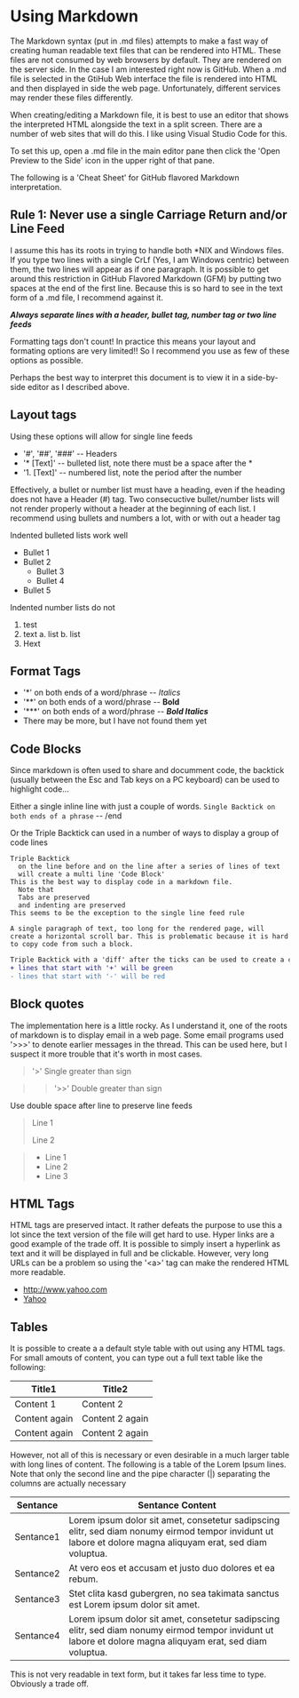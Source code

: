 # Using Markdown
The Markdown syntax (put in .md files) attempts to make a fast way of creating human readable text files that can be rendered into HTML. These files are not consumed by web browsers by default. They are rendered on the server side. In the case I am interested right now is GitHub. When a .md file is selected in the GtiHub Web interface the file is rendered into HTML and then displayed in side the web page. Unfortunately, different services may render these files differently.

When creating/editing a Markdown file, it is best to use an editor that shows the interpreted HTML alongside the text in a split screen. There are a number of web sites that will do this. I like using Visual Studio Code for this.

To set this up, open a .md file in the main editor pane then click the 'Open Preview to the Side' icon in the upper right of that pane.

The following is a 'Cheat Sheet' for GitHub flavored Markdown interpretation.

## Rule 1: Never use a single Carriage Return and/or Line Feed
I assume this has its roots in trying to handle both *NIX and Windows files. If you type two lines with a single CrLf (Yes, I am Windows centric) between them, the two lines will appear as if one paragraph. It is possible to get around this restriction in GitHub Flavored Markdown (GFM) by putting two spaces at the end of the first line. Because this is so hard to see in the text form of a .md file, I recommend against it.

***Always separate lines with a header, bullet tag, number tag or two line feeds***

Formatting tags don't count! In practice this means your layout and formating options are very limited!! So I recommend you use as few of these options as possible.

Perhaps the best way to interpret this document is to view it in a side-by-side editor as I described above.

## Layout tags
Using these options will allow for single line feeds
* '#', '##', '###'  --  Headers
* '* [Text]'  --  bulleted list, note there must be a space after the *
* '1. [Text]'  --  numbered list, note the period after the number

Effectively, a bullet or number list must have a heading, even if the heading does not have a Header (#) tag. Two consecuctive bullet/number lists will not render properly without a header at the beginning of each list. I recommend using bullets and numbers a lot, with or with out a header tag

Indented bulleted lists work well
* Bullet 1
* Bullet 2
  * Bullet 3
  * Bullet 4
* Bullet 5

Indented number lists do not
1. test
2. text
  a. list
  b. list
3. Hext

## Format Tags
* '*' on both ends of a word/phrase  --  *Italics*
* '**' on both ends of a word/phrase  --  **Bold**
* '***' on both ends of a word/phrase  --  ***Bold Italics***
* There may be more, but I have not found them yet

## Code Blocks
Since markdown is often used to share and documment code, the backtick (usually between the Esc and Tab keys on a PC keyboard) can be used to highlight code...

Either a single inline line with just a couple of words.
`Single Backtick on both ends of a phrase`  --  /end

Or the Triple Backtick can used in a number of ways to display a group of code lines
```
Triple Backtick
  on the line before and on the line after a series of lines of text
  will create a multi line 'Code Block'
This is the best way to display code in a markdown file.
  Note that
  Tabs are preserved
  and indenting are preserved
This seems to be the exception to the single line feed rule

A single paragraph of text, too long for the rendered page, will create a horizontal scroll bar. This is problematic because it is hard to copy code from such a block.
```

```diff
Triple Backtick with a 'diff' after the ticks can be used to create a colorized font. This is normally used to display the differences between two files, but it can be used. Perhaps as a way to hightlight things to be done and completed.
+ lines that start with '+' will be green
- lines that start with '-' will be red
```

## Block quotes
The implementation here is a little rocky. As I understand it, one of the roots of markdown is to display email in a web page. Some email programs used '>>>' to denote earlier messages in the thread. This can be used here, but I suspect it more trouble that it's worth in most cases.

>'>' Single greater than sign

>> '>>' Double greater than sign

Use double space after line to preserve line feeds
> Line 1
>
> Line 2

> * Line 1
> * Line 2
> * Line 3

## HTML Tags
HTML tags are preserved intact. It rather defeats the purpose to use this a lot since the text version of the file will get hard to use. Hyper links are a good example of the trade off. It is possible to simply insert a hyperlink as text and it will be displayed in full and be clickable. However, very long URLs can be a problem so using the '\<a>' tag can make the rendered HTML more readable.
* http://www.yahoo.com
* <a href="http://www.yahoo.com">Yahoo</a>

## Tables
It is possible to create a a default style table with out using any HTML tags. For small amouts of content, you can type out a full text table like the following:

|Title1          |Title2         |
|----------------|---------------|
|Content 1       |Content 2      |
|Content again   |Content 2 again|
|Content again   |Content 2 again|

However, not all of this is necessary or even desirable in a much larger table with long lines of content. The following is a table of the Lorem Ipsum lines. Note that only the second line and the pipe character (|) separating the columns are actually necessary

Sentance | Sentance Content
|-|-
Sentance1 | Lorem ipsum dolor sit amet, consetetur sadipscing elitr, sed diam nonumy eirmod tempor invidunt ut labore et dolore magna aliquyam erat, sed diam voluptua.
Sentance2 | At vero eos et accusam et justo duo dolores et ea rebum.
Sentance3 | Stet clita kasd gubergren, no sea takimata sanctus est Lorem ipsum dolor sit amet.
Sentance4 | Lorem ipsum dolor sit amet, consetetur sadipscing elitr,  sed diam nonumy eirmod tempor invidunt ut labore et dolore magna aliquyam erat, sed diam voluptua.

This is not very readable in text form, but it takes far less time to type. Obviously a trade off.